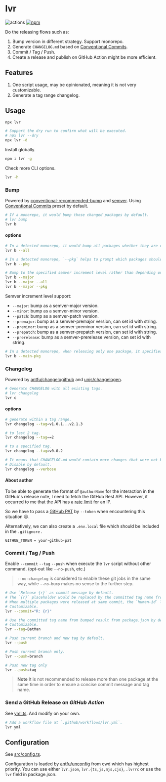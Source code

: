 # lvr

![actions](https://github.com/lvjiaxuan/release/actions/workflows/ci.yml/badge.svg) [![npm](https://img.shields.io/npm/v/lvr)](https://www.npmjs.com/package/lvr)

Do the releasing flows such as:
1. Bump version in different strategy. Support monorepo.
2. Generate `CHANGELOG.md` based on [Conventional Commits](https://www.conventionalcommits.org/en/v1.0.0/).
3. Commit / Tag / Push.
4. Create a release and publish on GitHub Action might be more efficient.

## Features

1. One script usage, may be opinionated, meaning it is not very customizable.
2. Generate a tag range changelog.

## Usage

```sh
npx lvr

# Support the dry run to confirm what will be executed.
# npx lvr --dry
npx lvr -d
```

Install globally.
```sh
npm i lvr -g
```

Check more CLI options.
```sh
lvr -h
```

### Bump

Powered by [conventional-recommended-bump](https://github.com/conventional-changelog/conventional-changelog/tree/master/packages/conventional-recommended-bump) and [semver](https://github.com/npm/node-semver). Using [Conventional Commits](https://www.conventionalcommits.org/en/v1.0.0/) preset by default.

```sh
# If a monorepo, it would bump those changed packages by default.
# lvr bump
lvr b
```

#### options

```sh
# In a detected monorepo, it would bump all packages whether they are changed.
lvr b --all
```

```sh
# In a detected monorepo, `--pkg` helps to prompt which packages should be bumped.
lvr b --pkg
```

```sh
# Bump to the specified semver increment level rather than depending on `conventional-recommended-bump`.
lvr b --major
lvr b --major --all
lvr b --major --pkg
```
Semver increment level support:
- `--major`: bump as a semver-major version.
- `--minor`: bump as a semver-minor version.
- `--patch`: bump as a semver-patch version.
- `--premajor`: bump as a semver-premajor version, can set id with string.
- `--preminor`: bump as a semver-preminor version, can set id with string.
- `--prepatch`: bump as a semver-prepatch version, can set id with string.
- `--prerelease`: bump as a semver-prerelease version, can set id with string.

```sh
# In a detected monorepo, when releasing only one package, it specifies the tag name as `vx.x.x` instead of `abc@x.x.x`.
lvr b --main-pkg
```

### Changelog

Powered by [antfu/changelogithub](https://github.com/antfu/changelogithub) and [unjs/changelogen](https://github.com/unjs/changelogen).

```sh
# Generate CHANGELOG with all existing tags.
# lvr changelog
lvr c
```

#### options

```sh
# generate within a tag range.
lvr changelog --tag=v1.0.1...v2.1.3

# to last 2 tag.
lvr changelog --tag==2

# to a specified tag.
lvr changelog --tag=v0.0.2
```

```sh
# It means that CHANGELOG.md would contain more changes that were not be parsed by `conventional commits`.
# Disable by default.
lvr changelog --verbose
```

#### About author

To be able to generate the format of `@authorName` for the interaction in the GitHub's release note, I need to fetch the GitHub Rest API. However, it occurred to me that the API has a [rate limit](https://docs.github.com/rest/overview/resources-in-the-rest-api#rate-limiting) for an IP.

So we have to pass a [GitHub PAT](https://github.com/settings/tokens?type=beta) by `--token` when encountering this situation 😔.

Alternatively, we can also create a `.env.local` file which should be included in the `.gitignore` .
```env
GITHUB_TOKEN = your-github-pat
```

### Commit / Tag / Push

Enable `--commit` `--tag` `--push` when execute the `lvr` script without other command. (opt-out like `--no-push`, etc.)

> `--no-changelog` is considered to enable these git jobs in the same way, while `--no-bump` makes no sense to the further step.

```sh
# Use `Release {r}` as commit message by default.
# The `{r}` placeholder would be replaced by the committed tag name from bumped result.
# When multiple packages were released at same commit, the `human-id` library is used to generate words that serve as commit message and tag name.
# Customizable.
lvr --commit="R: {r}"
```

```sh
# Use the committed tag name from bumped result from package.json by default.
# Customizable.
lvr --tag=BatMan

# Push current branch and new tag by default.
lvr --push

# Push current branch only.
lvr --push=branch

# Push new tag only
lvr --push=tag
```

> **Note**
> It is not recommended to release more than one package at the same time in order to ensure a concise commit message and tag name.

### Send a GitHub Release on *GitHub Action*

See [yml.ts](./src/command/yml.ts). And modify on your own.

```sh
# Add a workflow file at `.github/workflows/lvr.yml`.
lvr yml
```

## Configuration

See [src/config.ts](./src/config.ts).

Configuration is loaded by [antfu/unconfig](https://github.com/antfu/unconfig) from cwd which has highest priority. You can use either `lvr.json`, `lvr.{ts,js,mjs,cjs}`, `.lvrrc` or use the `lvr` field in package.json.
